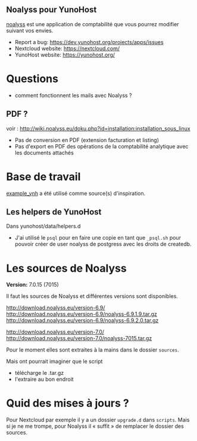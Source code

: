 Noalyss pour YunoHost
---------------------

[noalyss](http://noalyss.eu) est une application de comptabilité que vous pourrez modifier suivant vos envies.

 * Report a bug: https://dev.yunohost.org/projects/apps/issues
 * Nextcloud website: https://nextcloud.com/
 * YunoHost website: https://yunohost.org/

# Questions

- comment fonctionnent les mails avec Noalyss ?


## PDF ?
voir : http://wiki.noalyss.eu/doku.php?id=installation:installation_sous_linux
- Pas de conversion en PDF (extension facturation et listing)
- Pas d'export en PDF des opérations de la comptabilité analytique avec les documents attachés


# Base de travail

[example_ynh](https://github.com/YunoHost/example_ynh) a été utilisé comme source(s) d'inspiration.

## Les helpers de YunoHost

Dans yunohost/data/helpers.d

- J'ai utilisé le `psql` pour en faire une copie en tant que `_psql.sh` pour pouvoir créer de user noalyss de postgress avec les droits de createdb.

# Les sources de Noalyss

**Version:** 7.0.15 (7015)

Il faut les sources de Noalyss et différentes versions sont disponibles.

http://download.noalyss.eu/version-6.9/
http://download.noalyss.eu/version-6.9/noalyss-6.9.1.9.tar.gz
http://download.noalyss.eu/version-6.9/noalyss-6.9.2.0.tar.gz

http://download.noalyss.eu/version-7.0/
http://download.noalyss.eu/version-7.0/noalyss-7015.tar.gz

Pour le moment elles sont extraites à la mains dans le dossier `sources`.

Mais ont pourrait imaginer que le script

- télécharge le .tar.gz
- l'extraire au bon endroit

# Quid des mises à jours ?

Pour Nextcloud par exemple il y a un dossier `upgrade.d` dans `scripts`.  Mais si je ne me trompe, pour Noalyss il « suffit » de remplacer le dossier des sources.

